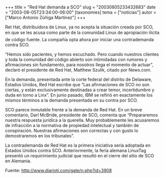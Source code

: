 +++
title = "Red Hat demanda a SCO"
slug = "20030805233432683"
date = "2003-08-05T23:34:00-06:00"
[taxonomies]
tema = ["noticias"]
autor = ["Marco Antonio Zúñiga Martínez"]
+++

Ret Hat, distribuidora de Linux, ya no acepta la situación creada por
SCO, en que se les acusa como parte de la comunidad Linux de
apropiación ilícita de código fuente. La compañía opta ahora por iniciar
una contrademanda contra SCO.

<!-- more -->
“Hemos sido pacientes, y hemos escuchado. Pero cuando nuestros clientes
y toda la comunidad del código abierto son intimidadas con rumores y
afirmaciones sin fundamento, para nosotros llega el momento de actuar”,
declaró el presidente de Red Hat, Matthew Szulik, citado por News.com.

En la demanda, presentada ante la corte federal del distrito de
Delaware, Estados Unidos, Red Hat escribe que “Las afirmaciones de SCO
no son ciertas, y están exclusivamente destinadas a crear temor,
incertidumbre y duda en torno a Linx”. En junio pasado, IBM se refirió
en exactamente los mismos términos a la demanda presentada en su contra
por SCO.

SCO parece inmutable frente a la demanda de Red Hat. En un breve
comentario, Darl McBride, presidente de SCO, comenta que “Prepararemos
nuestra respuesta jurídica a la querella. Muy probablemente les
acusaremos de infracción a la normativa de propiedad intelectual y
también de conspiración. Nuestras afirmaciones son correctas y con gusto
lo demostraremos en los tribunales”.

La contrademanda de Red Hat es la primera iniciativa seria adoptada en
Estados Unidos contra SCO. Anteriormente, la feria alemana LinuxTag
presentó un requirimiento judicial que resultó en el cierre del sitio de
SCO en Alemania.

Fuente: http://www.diarioti.com/gate/n.php?id=3908
